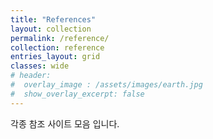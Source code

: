 ```yaml
---
title: "References"
layout: collection
permalink: /reference/
collection: reference
entries_layout: grid
classes: wide
# header:
#  overlay_image : /assets/images/earth.jpg
#  show_overlay_excerpt: false
---
```


각종 참조 사이트 모음 입니다.
